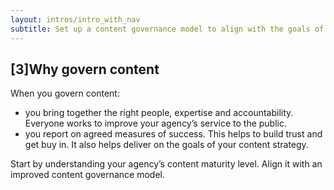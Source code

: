 ```yaml
---
layout: intros/intro_with_nav
subtitle: Set up a content governance model to align with the goals of your content strategy. Be clear about quality standards, who owns the content and who does what.
---
```


## [3]Why govern content

When you govern content:
- you bring together the right people, expertise and accountability. Everyone works to improve your agency’s service to the public. 
- you report on agreed measures of success. This helps to build trust and get buy in. It also helps deliver on the goals of your content strategy.

Start by understanding your agency’s content maturity level. Align it with an improved content governance model.

